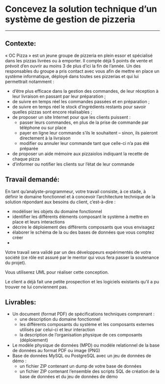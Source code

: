# Concevez la solution technique d’un système de gestion de pizzeria
***

## Contexte:
« OC Pizza » est un jeune groupe de pizzeria en plein essor et spécialisé dans les pizzas livrées ou à emporter. Il compte déjà 5 points de vente et prévoit d’en ouvrir au moins 3 de plus d’ici la fin de l’année. Un des responsables du groupe a pris contact avec vous afin de mettre en place un système informatique, déployé dans toutes ses pizzerias et qui lui permettrait notamment :

* d’être plus efficace dans la gestion des commandes, de leur réception à leur livraison en passant par leur préparation ;
* de suivre en temps réel les commandes passées et en préparation ;
* de suivre en temps réel le stock d’ingrédients restants pour savoir quelles pizzas sont encore réalisables ;
* de proposer un site Internet pour que les clients puissent :
  * passer leurs commandes, en plus de la prise de commande par téléphone ou sur place
  * payer en ligne leur commande s’ils le souhaitent – sinon, ils paieront directement à la livraison
  * modifier ou annuler leur commande tant que celle-ci n’a pas été préparée
* de proposer un aide mémoire aux pizzaiolos indiquant la recette de chaque pizza
* d’informer ou notifier les clients sur l’état de leur commande

## Travail demandé:

En tant qu’analyste-programmeur, votre travail consiste, à ce stade, à définir le domaine fonctionnel et à concevoir l’architecture technique de la solution répondant aux besoins du client, c’est-à-dire :

* modéliser les objets du domaine fonctionnel
* identifier les différents éléments composant le système à mettre en place et leurs interactions
* décrire le déploiement des différents composants que vous envisagez
* élaborer le schéma de la ou des bases de données que vous comptez créer
* 
Votre travail sera validé par un des développeurs expérimentés de votre société (ce rôle est assuré par le mentor qui vous fera passer la soutenance du projet).

Vous utiliserez UML pour réaliser cette conception.

Le client a déjà fait une petite prospection et les logiciels existants qu’il a pu trouver ne lui conviennent pas.

## Livrables:

* Un document (format PDF) de spécifications techniques comprenant :
  * une description du domaine fonctionnel
  * les différents composants du système et les composants externes utilisés par celui-ci et leur interaction
  * la description de l’organisation physique de ces composants (déploiement)
* Le modèle physique de données (MPD) ou modèle relationnel de la base de données au format PDF ou image (PNG)
* Base de données MySQL ou PostgreSQL avec un jeu de données de démo :
  * un fichier ZIP contenant un dump de votre base de données
  * un fichier ZIP contenant l’ensemble des scripts SQL de création de la base de données et du jeu de données de démo

